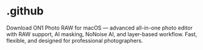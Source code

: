 # .github
Download ON1 Photo RAW for macOS — advanced all-in-one photo editor with RAW support, AI masking, NoNoise AI, and layer-based workflow. Fast, flexible, and designed for professional photographers.
